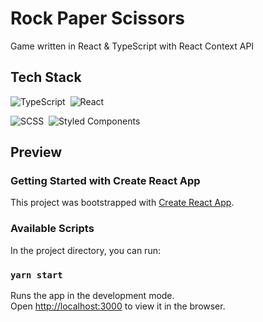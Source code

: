 # Rock Paper Scissors 

Game written in React & TypeScript with React Context API


## Tech Stack

![TypeScript](https://img.shields.io/badge/-TypeScript-05122A?style=flat&logo=typescript)&nbsp;
![React](https://img.shields.io/badge/-React-05122A?style=flat&logo=react)&nbsp;

![SCSS](https://img.shields.io/badge/-SCSS-05122A?style=flat&logo=SASS)&nbsp;
![Styled Components](https://img.shields.io/badge/-styled_components-05122A?style=flat&logo=styled-components)&nbsp;

## Preview 



### Getting Started with Create React App

This project was bootstrapped with [Create React App](https://github.com/facebook/create-react-app).

### Available Scripts

In the project directory, you can run:

### `yarn start`

Runs the app in the development mode.\
Open [http://localhost:3000](http://localhost:3000) to view it in the browser.


